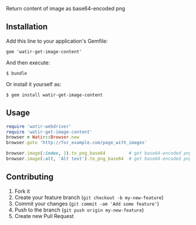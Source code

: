 Return content of image as base64-encoded png

## Installation

Add this line to your application's Gemfile:

    gem 'watir-get-image-content'

And then execute:

    $ bundle

Or install it yourself as:

    $ gem install watir-get-image-content

## Usage

```ruby
require 'watir-webdriver'
require 'watir-get-image-content'
browser = Watir::Browser.new
browser.goto 'http://for_example.com/page_with_images'

browser.image(:index, 1).to_png_base64         # get base64-encoded png of image selected by index
browser.image(:alt, 'Alt text').to_png_base64  # get base64-encoded png of image selected by alt text
```

## Contributing

1. Fork it
2. Create your feature branch (`git checkout -b my-new-feature`)
3. Commit your changes (`git commit -am 'Add some feature'`)
4. Push to the branch (`git push origin my-new-feature`)
5. Create new Pull Request
